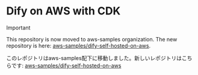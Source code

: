 # Dify on AWS with CDK

> [!IMPORTANT]  
> This repository is now moved to aws-samples organization. The new repository is here: [aws-samples/dify-self-hosted-on-aws](https://github.com/aws-samples/dify-self-hosted-on-aws).
> 
> このレポジトリはaws-samples配下に移動しました。新しいレポジトリはこちらです: [aws-samples/dify-self-hosted-on-aws](https://github.com/aws-samples/dify-self-hosted-on-aws)
